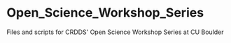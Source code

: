 # Open_Science_Workshop_Series
Files and scripts for CRDDS' Open Science Workshop Series at CU Boulder 
